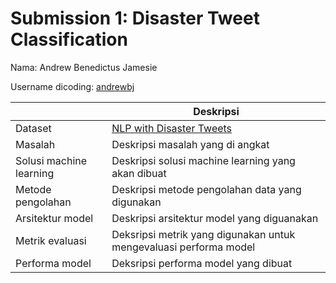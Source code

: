# Submission 1: Disaster Tweet Classification

Nama: Andrew Benedictus Jamesie

Username dicoding: [andrewbj](https://www.dicoding.com/users/andrewbj)

|     | Deskripsi |
| --- | --------- |
| Dataset | [NLP with Disaster Tweets](https://www.kaggle.com/datasets/vbmokin/nlp-with-disaster-tweets-cleaning-data?select=train_data_cleaning.csv) |
| Masalah | Deskripsi masalah yang di angkat |
| Solusi machine learning | Deskripsi solusi machine learning yang akan dibuat |
| Metode pengolahan | Deskripsi metode pengolahan data yang digunakan |
| Arsitektur model | Deskripsi arsitektur model yang diguanakan |
| Metrik evaluasi | Deksripsi metrik yang digunakan untuk mengevaluasi performa model |
| Performa model | Deksripsi performa model yang dibuat |
